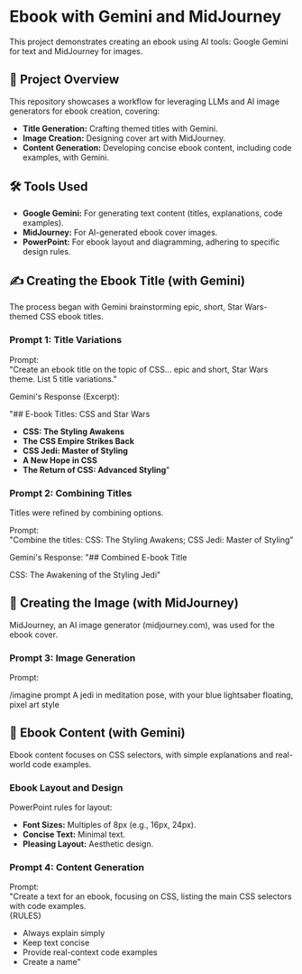 # **Ebook with Gemini and MidJourney**

This project demonstrates creating an ebook using AI tools: Google Gemini for text and MidJourney for images.

## **🚀 Project Overview**

This repository showcases a workflow for leveraging LLMs and AI image generators for ebook creation, covering:

* **Title Generation:** Crafting themed titles with Gemini.  
* **Image Creation:** Designing cover art with MidJourney.  
* **Content Generation:** Developing concise ebook content, including code examples, with Gemini.

## **🛠️ Tools Used**

* **Google Gemini:** For generating text content (titles, explanations, code examples).  
* **MidJourney:** For AI-generated ebook cover images.  
* **PowerPoint:** For ebook layout and diagramming, adhering to specific design rules.

## **✍️ Creating the Ebook Title (with Gemini)**

The process began with Gemini brainstorming epic, short, Star Wars-themed CSS ebook titles.

### **Prompt 1: Title Variations**

Prompt:  
"Create an ebook title on the topic of CSS... epic and short, Star Wars theme. List 5 title variations."

Gemini's Response (Excerpt):  

"\#\# E-book Titles: CSS and Star Wars

* **CSS: The Styling Awakens**  
* **The CSS Empire Strikes Back**  
* **CSS Jedi: Master of Styling**  
* **A New Hope in CSS**  
* **The Return of CSS: Advanced Styling**"

### **Prompt 2: Combining Titles**

Titles were refined by combining options.

Prompt:  
"Combine the titles: CSS: The Styling Awakens; CSS Jedi: Master of Styling"

Gemini's Response:
"\#\# Combined E-book Title

CSS: The Awakening of the Styling Jedi"

## **🎨 Creating the Image (with MidJourney)**

MidJourney, an AI image generator (midjourney.com), was used for the ebook cover.

### **Prompt 3: Image Generation**

Prompt:  

/imagine prompt A jedi in meditation pose, with your blue lightsaber floating, pixel art style

## **📄 Ebook Content (with Gemini)**

Ebook content focuses on CSS selectors, with simple explanations and real-world code examples.

### **Ebook Layout and Design**

PowerPoint rules for layout:

* **Font Sizes:** Multiples of 8px (e.g., 16px, 24px).  
* **Concise Text:** Minimal text.  
* **Pleasing Layout:** Aesthetic design.

### **Prompt 4: Content Generation**

Prompt:  
"Create a text for an ebook, focusing on CSS, listing the main CSS selectors with code examples.  
{RULES}

* Always explain simply  
* Keep text concise  
* Provide real-context code examples  
* Create a name"
